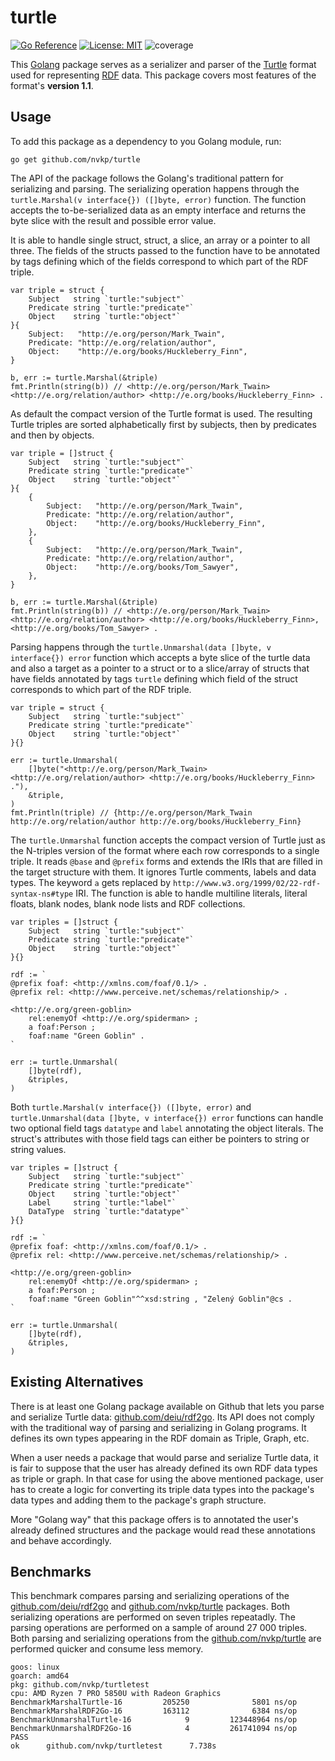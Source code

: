 # turtle

[![Go Reference](https://pkg.go.dev/badge/github.com/nvkp/turtle.svg)](https://pkg.go.dev/github.com/nvkp/turtle)
[![License: MIT](https://img.shields.io/badge/License-MIT-blue.svg)](LICENSE)
![coverage](https://raw.githubusercontent.com/nvkp/turtle/badges/.badges/master/coverage.svg)

This [Golang](https://go.dev/) package serves as a serializer and parser of the [Turtle](https://www.w3.org/TR/turtle/) format used for representing [RDF](https://www.w3.org/RDF/) data. This package covers most features of the format's **version 1.1**. 

## Usage

To add this package as a dependency to you Golang module, run:

```shell
go get github.com/nvkp/turtle
```

The API of the package follows the Golang's traditional pattern for serializing and parsing. The serializing operation happens through the `turtle.Marshal(v interface{}) ([]byte, error)` function. The function accepts the to-be-serialized data as an empty interface and returns the byte slice with the result and possible error value. 

It is able to handle single struct, struct, a slice, an array or a pointer to all three. The fields of the structs passed to the function have to be annotated by tags defining which of the fields correspond to which part of the RDF triple.

```golang
var triple = struct {
	Subject   string `turtle:"subject"`
	Predicate string `turtle:"predicate"`
	Object    string `turtle:"object"`
}{
	Subject:   "http://e.org/person/Mark_Twain",
	Predicate: "http://e.org/relation/author",
	Object:    "http://e.org/books/Huckleberry_Finn",
}

b, err := turtle.Marshal(&triple)
fmt.Println(string(b)) // <http://e.org/person/Mark_Twain> <http://e.org/relation/author> <http://e.org/books/Huckleberry_Finn> .
```

As default the compact version of the Turtle format is used. The resulting Turtle triples are sorted alphabetically first by subjects, then by predicates and then by objects.

```golang
var triple = []struct {
	Subject   string `turtle:"subject"`
	Predicate string `turtle:"predicate"`
	Object    string `turtle:"object"`
}{
	{
		Subject:   "http://e.org/person/Mark_Twain",
		Predicate: "http://e.org/relation/author",
		Object:    "http://e.org/books/Huckleberry_Finn",
	},
	{
		Subject:   "http://e.org/person/Mark_Twain",
		Predicate: "http://e.org/relation/author",
		Object:    "http://e.org/books/Tom_Sawyer",
	},
}

b, err := turtle.Marshal(&triple)
fmt.Println(string(b)) // <http://e.org/person/Mark_Twain> <http://e.org/relation/author> <http://e.org/books/Huckleberry_Finn>, <http://e.org/books/Tom_Sawyer> .
```

Parsing happens through the `turtle.Unmarshal(data []byte, v interface{}) error` function which accepts a byte slice of the turtle data and also a target as a pointer to a struct or to a slice/array of structs that have fields annotated by tags `turtle` defining which field of the struct corresponds to which part of the RDF triple.

```golang
var triple = struct {
	Subject   string `turtle:"subject"`
	Predicate string `turtle:"predicate"`
	Object    string `turtle:"object"`
}{}

err := turtle.Unmarshal(
	[]byte("<http://e.org/person/Mark_Twain> <http://e.org/relation/author> <http://e.org/books/Huckleberry_Finn> ."),
	&triple,
)
fmt.Println(triple) // {http://e.org/person/Mark_Twain http://e.org/relation/author http://e.org/books/Huckleberry_Finn}
```

The `turtle.Unmarshal` function accepts the compact version of Turtle just as the N-triples version of the format where each row corresponds to a single triple. It reads `@base` and `@prefix` forms and extends the IRIs that are filled in the target structure with them. It ignores Turtle comments, labels and data types. The keyword `a` gets replaced by `http://www.w3.org/1999/02/22-rdf-syntax-ns#type` IRI. The function is able to handle multiline literals, literal floats, blank nodes, blank node lists and RDF collections.

```golang
var triples = []struct {
	Subject   string `turtle:"subject"`
	Predicate string `turtle:"predicate"`
	Object    string `turtle:"object"`
}{}

rdf := `
@prefix foaf: <http://xmlns.com/foaf/0.1/> .
@prefix rel: <http://www.perceive.net/schemas/relationship/> .

<http://e.org/green-goblin>
	rel:enemyOf <http://e.org/spiderman> ;
	a foaf:Person ;
	foaf:name "Green Goblin" .
`

err := turtle.Unmarshal(
	[]byte(rdf),
	&triples,
)
```

Both `turtle.Marshal(v interface{}) ([]byte, error)` and `turtle.Unmarshal(data []byte, v interface{}) error` functions can handle two optional field tags `datatype` and `label` annotating the object literals. The struct's attributes with those field tags can either be pointers to string or string values.

```golang
var triples = []struct {
	Subject   string `turtle:"subject"`
	Predicate string `turtle:"predicate"`
	Object    string `turtle:"object"`
	Label     string `turtle:"label"`
	DataType  string `turtle:"datatype"`
}{}

rdf := `
@prefix foaf: <http://xmlns.com/foaf/0.1/> .
@prefix rel: <http://www.perceive.net/schemas/relationship/> .

<http://e.org/green-goblin>
	rel:enemyOf <http://e.org/spiderman> ;
	a foaf:Person ;
	foaf:name "Green Goblin"^^xsd:string , "Zelený Goblin"@cs .
`

err := turtle.Unmarshal(
	[]byte(rdf),
	&triples,
)
```

## Existing Alternatives

There is at least one Golang package available on Github that lets you parse and serialize Turtle data: [github.com/deiu/rdf2go](https://github.com/deiu/rdf2go). Its API does not comply with the traditional way of parsing and serializing in Golang programs. It defines its own types appearing in the RDF domain as Triple, Graph, etc. 

When a user needs a package that would parse and serialize Turtle data, it is fair to suppose that the user has already defined its own RDF data types as triple or graph. In that case for using the above mentioned package, user has to create a logic for converting its triple data types into the package's data types and adding them to the package's graph structure. 

More "Golang way" that this package offers is to annotated the user's already defined structures and the package would read these annotations and behave accordingly.

## Benchmarks

This benchmark compares parsing and serializing operations of the [github.com/deiu/rdf2go](https://github.com/deiu/rdf2go) and [github.com/nvkp/turtle](https://github.com/nvkp/turtle) packages. Both serializing operations are performed on seven triples repeatadly. The parsing operations are performed on a sample of around 27 000 triples. Both parsing and serializing operations from the [github.com/nvkp/turtle](https://github.com/nvkp/turtle) are performed quicker and consume less memory.

```
goos: linux
goarch: amd64
pkg: github.com/nvkp/turtletest
cpu: AMD Ryzen 7 PRO 5850U with Radeon Graphics     
BenchmarkMarshalTurtle-16         205250              5801 ns/op
BenchmarkMarshalRDF2Go-16         163112              6384 ns/op
BenchmarkUnmarshalTurtle-16            9         123448964 ns/op
BenchmarkUnmarshalRDF2Go-16            4         261741094 ns/op
PASS
ok      github.com/nvkp/turtletest      7.738s
```